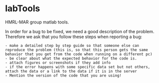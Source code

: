 labTools
========

HMRL-MAR group matlab tools.

In order for a bug to be fixed, we need a good description of the problem. Therefore we ask that you follow these steps when reporting a bug:

    - make a detailed step by step guide so that someone else can reproduce the problem (this is, so that this person gets the same behavior that you get from the code when running on a different pc)
    - be clear about what the expected behavior for the code is.
    - attach figures or screenshots if they add info
    - if the error happens with some specific data set but not others, attach the data or a link to the data if it is in the server
    - Mention the version of the code that you are using!
